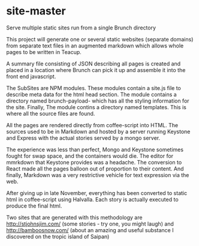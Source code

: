 # site-master
Serve multiple static sites run from a single Brunch directory

This project will generate one or several static websites (separate domains) from separate text files in an augmented
markdown which allows whole pages to be written in Teacup.

A summary file consisting of JSON describing all pages is created and placed in a location where Brunch can pick it up and
assemble it into the front end javascript.

The SubSites are NPM modules.  These modules contain a site.js file to describe meta data for the html head section.
The module contains a directory named brunch-payload- which has all the styling information for the site.  Finally,
The module contins a directory named templates. This is where all the source files are found.

All the pages are rendered directly from coffee-script into HTML.  The sources used to be in Markdown and hosted by a server running Keystone and Express with the actual stories served by a mongo server.

The experience was less than perfect, Mongo and Keystone sometimes fought for swap space, and the containers would die.  The editor for mmrkdown that Keystone provides was a headache.  The conversion to React made all the pages balloon out of proportion to their content.  And finally, Markdown was a very restrictive vehicle for text expression via the web.

After giving up in late November, everything has been converted to static html in coffee-script using Halvalla.  Each story is actually executed to produce the final html.

Two sites that are generated with this methodology are http://stjohnsjim.com/ (some stories - try one, you might laugh) and
http://bamboosnow.com/  (about an amazing and useful substance I discovered on the tropic island of Saipan)
